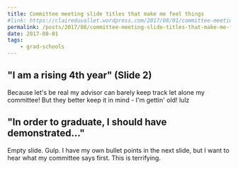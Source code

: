 ```yaml
---
title: Committee meeting slide titles that make me feel things
#link: https://claireduvallet.wordpress.com/2017/08/01/committee-meeting-slide-titles-that-make-me-feel-things/
permalink: /posts/2017/08/committee-meeting-slide-titles-that-make-me-feel-things
date: 2017-08-01
tags:
    - grad-schools
---
```


<!--more-->

## "I am a rising 4th year" (Slide 2)

Because let's be real my advisor can barely keep track let alone my committee! But they better keep it in mind - I'm gettin' old! lulz

## "In order to graduate, I should have demonstrated…"

Empty slide. Gulp. I have my own bullet points in the next slide, but I want to hear what my committee says first. This is terrifying.
